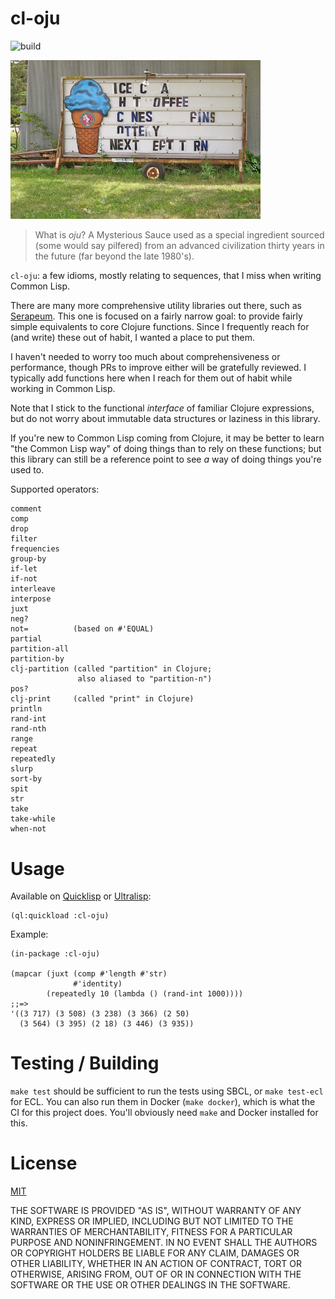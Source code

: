 # cl-oju

![build](https://github.com/eigenhombre/cl-oju/actions/workflows/build.yml/badge.svg)

<img src="/words.jpg" width="400">

> What is *oju*? A Mysterious Sauce used as a special ingredient
> sourced (some would say pilfered) from an advanced civilization
> thirty years in the future (far beyond the late 1980's).

`cl-oju`: a few idioms, mostly relating to sequences, that I miss
when writing Common Lisp.

There are many more comprehensive utility libraries out there, such as
[Serapeum](https://github.com/ruricolist/serapeum).  This one is
focused on a fairly narrow goal: to provide fairly simple equivalents
to core Clojure functions.  Since I frequently reach for (and write)
these out of habit, I wanted a place to put them.

I haven't needed to worry too much about comprehensiveness or
performance, though PRs to improve either will be gratefully reviewed.
I typically add functions here when I reach for them out of habit while
working in Common Lisp.

Note that I stick to the functional *interface* of familiar Clojure
expressions, but do not worry about immutable data structures or
laziness in this library.

If you're new to Common Lisp coming from Clojure, it may be better to
learn "the Common Lisp way" of doing things than to rely on these
functions; but this library can still be a reference point to see *a*
way of doing things you're used to.

Supported operators:

    comment
    comp
    drop
    filter
    frequencies
    group-by
    if-let
    if-not
    interleave
    interpose
    juxt
    neg?
    not=          (based on #'EQUAL)
    partial
    partition-all
    partition-by
    clj-partition (called "partition" in Clojure;
                   also aliased to "partition-n")
    pos?
    clj-print     (called "print" in Clojure)
    println
    rand-int
    rand-nth
    range
    repeat
    repeatedly
    slurp
    sort-by
    spit
    str
    take
    take-while
    when-not

# Usage

Available on [Quicklisp](https://quicklisp.org) or
[Ultralisp](https://ultralisp.org/projects/eigenhombre/cl-oju):

    (ql:quickload :cl-oju)

Example:

    (in-package :cl-oju)

    (mapcar (juxt (comp #'length #'str)
                  #'identity)
            (repeatedly 10 (lambda () (rand-int 1000))))
    ;;=>
    '((3 717) (3 508) (3 238) (3 366) (2 50)
      (3 564) (3 395) (2 18) (3 446) (3 935))

# Testing / Building

`make test` should be sufficient to run the tests using SBCL, or `make
test-ecl` for ECL.  You can also run them in Docker (`make docker`),
which is what the CI for this project does.  You'll obviously need
`make` and Docker installed for this.

# License

[MIT](https://github.com/eigenhombre/cl-oju/blob/master/LICENSE)

THE SOFTWARE IS PROVIDED "AS IS", WITHOUT WARRANTY OF ANY KIND, EXPRESS OR
IMPLIED, INCLUDING BUT NOT LIMITED TO THE WARRANTIES OF MERCHANTABILITY,
FITNESS FOR A PARTICULAR PURPOSE AND NONINFRINGEMENT. IN NO EVENT SHALL THE
AUTHORS OR COPYRIGHT HOLDERS BE LIABLE FOR ANY CLAIM, DAMAGES OR OTHER
LIABILITY, WHETHER IN AN ACTION OF CONTRACT, TORT OR OTHERWISE, ARISING FROM,
OUT OF OR IN CONNECTION WITH THE SOFTWARE OR THE USE OR OTHER DEALINGS IN THE
SOFTWARE.
